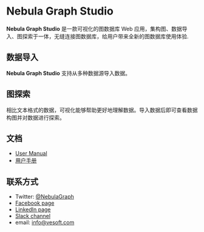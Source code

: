 # Nebula Graph Studio

**Nebula Graph Studio** 是一款可视化的图数据库 Web 应用，集构图、数据导入、图探索于一体，无缝连接图数据库，给用户带来全新的图数据库使用体验.

## 数据导入

**Nebula Graph Studio** 支持从多种数据源导入数据。

## 图探索

相比文本格式的数据，可视化能够帮助更好地理解数据。导入数据后即可查看数据构图并对数据进行探索。

## 文档

- [User Manual](./docs/nebula-graph-studio-user-guide-en.md)
- [用户手册](./docs/README-zh.md)

## 联系方式

- Twitter: [@NebulaGraph](https://twitter.com/NebulaGraph)
- [Facebook page](https://www.facebook.com/NebulaGraph/)
- [LinkedIn page](https://www.linkedin.com/company/vesoft-nebula-graph/)
- [Slack channel](https://join.slack.com/t/nebulagraph/shared_invite/enQtNjIzMjQ5MzE2OTQ2LTM0MjY0MWFlODg3ZTNjMjg3YWU5ZGY2NDM5MDhmOGU2OWI5ZWZjZDUwNTExMGIxZTk2ZmQxY2Q2MzM1OWJhMmY#)
- email: info@vesoft.com
